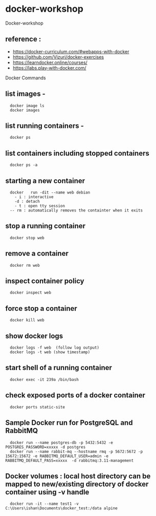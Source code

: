 # docker-workshop
Docker-workshop

## reference : 
- https://docker-curriculum.com/#webapps-with-docker
- https://github.com/Vizuri/docker-exercises
- https://learndocker.online/courses/ 
- https://labs.play-with-docker.com/


Docker Commands

## list images -
      docker image ls 
      docker images
## list running containers -
      docker ps
## list containers including stopped containers
      docker ps -a
## starting a new container
      docker   run -dit --name web debian
        - i : interactive
        -d : detach
        - t : open tty session
      -- rm : automatically removes the containter when it exits
## stop a  running container
      docker stop web
## remove a container
      docker rm web
## inspect container policy
      docker inspect web
## force stop a container
      docker kill web
## show docker logs
      docker logs -f web  (follow log output)
      docker logs -t web (show timestamp)
## start shell of a running container
      docker exec -it 239a /bin/bash
## check exposed ports of a docker container
      docker ports static-site

## Sample Docker run for PostgreSQL and RabbitMQ
      docker run --name postgres-db -p 5432:5432 -e POSTGRES_PASSWORD=xxxxx -d postgres
      docker run --name rabbit-mq --hostname rmq -p 5672:5672 -p 15672:15672 -e RABBITMQ_DEFAULT_USER=admin -e RABBITMQ_DEFAULT_PASS=xxxxx  -d rabbitmq:3.11-management
      
## Docker volumes : local host directory can be mapped to new/existing directory of docker container using -v handle
      docker run -it --name test1 -v C:\Users\ishan\Documents\docker_test:/data alpine
